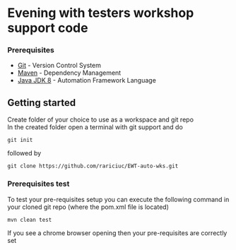 # Evening with testers workshop support code

### Prerequisites

* [Git](https://git-scm.com/downloads) - Version Control System
* [Maven](https://maven.apache.org/) - Dependency Management
* [Java JDK 8](https://www.oracle.com/java/technologies/javase/javase-jdk8-downloads.html) - Automation Framework Language

## Getting started
Create folder of your choice to use as a workspace and git repo  
In the created folder open a terminal with git support and do
```
git init
```
followed by
```
git clone https://github.com/rariciuc/EWT-auto-wks.git
```
### Prerequisites test
To test your pre-requisites setup you can execute the following command in your cloned git repo (where the pom.xml file is located)
```
mvn clean test
```
If you see a chrome browser opening then your pre-requisites are correctly set
